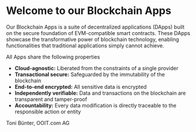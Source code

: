 # Welcome to our Blockchain Apps

Our Blockchain Apps is a suite of decentralized applications (DApps) built on the secure foundation of EVM-compatible
smart contracts. These DApps showcase the transformative power of blockchain technology, enabling functionalities that
traditional applications simply cannot achieve.

All Apps share the following properties

* **Cloud-agnostic:** Liberated from the constraints of a single provider
* **Transactional secure:**  Safeguarded by the immutability of the blockchain
* **End-to-end encrypted:** All sensitive data is encrypted
* **Independently verifiable:** Data and transactions on the blockchain are transparent and tamper-proof
* **Accountability:** Every data modification is directly traceable to the responsible action or entity


Toni Bünter, OOIT.com AG
